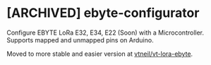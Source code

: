 # [ARCHIVED] ebyte-configurator
Configure EBYTE LoRa E32, E34, E22 (Soon) with a Microcontroller. Supports mapped and unmapped pins on Arduino.

Moved to more stable and easier version at [vtneil/vt-lora-ebyte](https://github.com/vtneil/vt-lora-ebyte).
